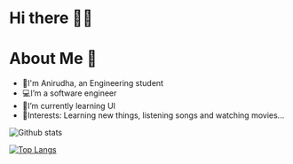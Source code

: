 # Hi there 👋🏻


# About Me 🚨

- 👀I'm Anirudha, an Engineering student
- 💻I’m a software engineer 
- 🌱I’m currently learning UI
- 💫Interests: Learning new things, listening songs and watching movies...

![Github stats](https://github-readme-stats.vercel.app/api?username=anirudhafandade007)

[![Top Langs](https://github-readme-stats.vercel.app/api/top-langs/?username=anirudhaf18)](https://github.com/anuraghazra/github-readme-stats)
